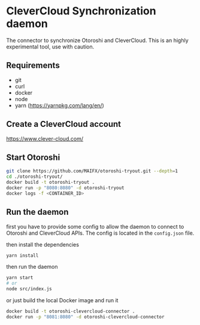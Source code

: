 # CleverCloud Synchronization daemon

The connector to synchronize Otoroshi and CleverCloud. This is an highly experimental tool, use with caution.

## Requirements

* git
* curl
* docker
* node
* yarn (https://yarnpkg.com/lang/en/)

## Create a CleverCloud account

https://www.clever-cloud.com/

## Start Otoroshi

```sh
git clone https://github.com/MAIFX/otoroshi-tryout.git --depth=1
cd ./otoroshi-tryout/
docker build -t otoroshi-tryout .
docker run -p "8080:8080" -d otoroshi-tryout
docker logs -f <CONTAINER_ID>
```

## Run the daemon

first you have to provide some config to allow the daemon to connect to Otoroshi and CleverCloud APIs. The config is located in the `config.json` file.

then install the dependencies

```sh
yarn install
```

then run the daemon

```sh
yarn start
# or
node src/index.js
```

or just build the local Docker image and run it

```sh
docker build -t otoroshi-clevercloud-connector .
docker run -p "8081:8080" -d otoroshi-clevercloud-connector 
```
